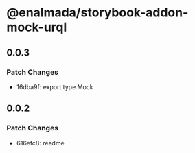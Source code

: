 # @enalmada/storybook-addon-mock-urql

## 0.0.3

### Patch Changes

- 16dba9f: export type Mock

## 0.0.2

### Patch Changes

- 616efc8: readme
